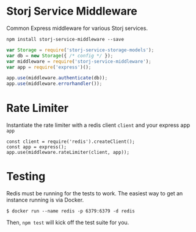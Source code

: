 Storj Service Middleware
========================

Common Express middleware for various Storj services.

```
npm install storj-service-middleware --save
```

```js
var Storage = require('storj-service-storage-models');
var db = new Storage({ /* config */ });
var middleware = require('storj-service-middleware');
var app = require('express')();

app.use(middleware.authenticate(db));
app.use(middleware.errorhandler());
```

# Rate Limiter 

Instantiate the rate limiter with a redis client `client` and your express app `app`

```
const client = require('redis').createClient();
const app = express();
app.use(middleware.rateLimiter(client, app));
```

# Testing

Redis must be running for the tests to work. The easiest way to get an instance running is
via Docker. 

```
$ docker run --name redis -p 6379:6379 -d redis
```

Then, `npm test` will kick off the test suite for you.

